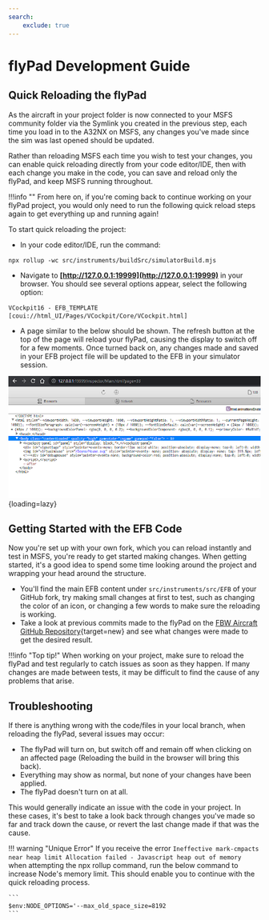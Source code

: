 ```yaml
---
search:
    exclude: true
---
```


# flyPad Development Guide

## Quick Reloading the flyPad

As the aircraft in your project folder is now connected to your MSFS community folder via the Symlink you created in the previous step, each time you load in to the A32NX on MSFS, any changes you've made since the sim was last opened should be updated.

Rather than reloading MSFS each time you wish to test your changes, you can enable quick reloading directly from your code editor/IDE, then with each change you make in the code, you can save and reload only the flyPad, and keep MSFS running throughout.

!!!info ""
    From here on, if you're coming back to continue working on your flyPad project, you would only need to run the following quick reload steps again to get everything up and running again!


To start quick reloading the project:

- In your code editor/IDE, run the command:

```
npx rollup -wc src/instruments/buildSrc/simulatorBuild.mjs
```

- Navigate to **[http://127.0.0.1:19999](http://127.0.0.1:19999)** in your browser. You should see several options appear, select the following option:

```
VCockpit16 - EFB_TEMPLATE [coui://html_UI/Pages/VCockpit/Core/VCockpit.html]
```

- A page similar to the below should be shown. The refresh button at the top of the page will reload your flyPad, causing the display to switch off for a few moments. Once turned back on, any changes made and saved in your EFB project file will be updated to the EFB in your simulator session.

![image](../../assets/EFBLoader.png){loading=lazy}

## Getting Started with the EFB Code

Now you're set up with your own fork, which you can reload instantly and test in MSFS, you're ready to get started making changes. When getting started, it's a good idea to spend some time looking around the project and wrapping your head around the structure.

- You'll find the main EFB content under ` src/instruments/src/EFB ` of your GitHub fork, try making small changes at first to test, such as changing the color of an icon, or changing a few words to make sure the reloading is working.
- Take a look at previous commits made to the flyPad on the [FBW Aircraft GitHub Repository](https://github.com/flybywiresim/aircraft/commits/master){target=new} and see what changes were made to get the desired result.

!!!info "Top tip!"
    When working on your project, make sure to reload the flyPad and test regularly to catch issues as soon as they happen.
    If many changes are made between tests, it may be difficult to find the cause of any problems that arise.

## Troubleshooting

If there is anything wrong with the code/files in your local branch, when reloading the flyPad, several issues may occur:

- The flyPad will turn on, but switch off and remain off when clicking on an affected page (Reloading the build in the browser will bring this back).
- Everything may show as normal, but none of your changes have been applied.
- The flyPad doesn't turn on at all.

This would generally indicate an issue with the code in your project.
In these cases, it's best to take a look back through changes you've made so far and track down the cause, or revert the last change made if that was the cause.

!!! warning "Unique Error"
    If you receive the error `Ineffective mark-cmpacts near heap limit Allocation failed - Javascript heap out of memory` when attempting the npx rollup command, run the below command to increase Node's memory limit.
    This should enable you to continue with the quick reloading process.

    ```
    $env:NODE_OPTIONS='--max_old_space_size=8192
    ```
